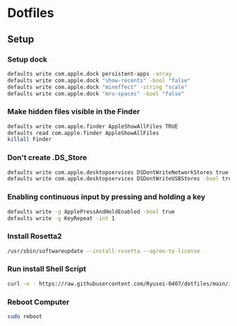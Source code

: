 # Dotfiles

## Setup

### Setup dock

```sh
defaults write com.apple.dock persistent-apps -array
defaults write com.apple.dock "show-recents" -bool "false"
defaults write com.apple.dock "mineffect" -string "scale"
defaults write com.apple.dock "mru-spaces" -bool "false"
```

### Make hidden files visible in the Finder

```sh
defaults write com.apple.finder AppleShowAllFiles TRUE
defaults read com.apple.finder AppleShowAllFiles
killall Finder
```

### Don't create .DS_Store

```sh
defaults write com.apple.desktopservices DSDontWriteNetworkStores true
defaults write com.apple.desktopservices DSDontWriteUSBStores -bool true
```

### Enabling continuous input by pressing and holding a key

```sh
defaults write -g ApplePressAndHoldEnabled -bool true
defaults write -g KeyRepeat -int 1
```

### Install Rosetta2

```sh
/usr/sbin/softwareupdate --install-rosetta --agree-to-license
```

### Run install Shell Script

```sh
curl -o - https://raw.githubusercontent.com/Ryusei-0407/dotfiles/main/install.sh | sh
```

### Reboot Computer

```sh
sudo reboot
```

